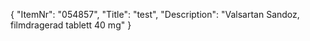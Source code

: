 {
  "ItemNr": "054857",
  "Title": "test",
  "Description": "Valsartan Sandoz, filmdragerad tablett 40 mg"
}